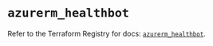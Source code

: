 # `azurerm_healthbot`

Refer to the Terraform Registry for docs: [`azurerm_healthbot`](https://registry.terraform.io/providers/hashicorp/azurerm/4.40.0/docs/resources/healthbot).
